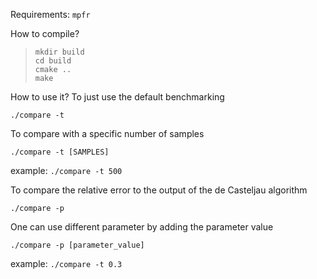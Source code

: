 Requirements: `mpfr`

How to compile?
> ```
> mkdir build
> cd build
> cmake ..
> make
>```

How to use it?
To just use the default benchmarking

`./compare -t`

To compare with a specific number of samples

`./compare -t [SAMPLES]`

example: `./compare -t 500`

To compare the relative error to the output of the de Casteljau algorithm

`./compare -p`

One can use different parameter by adding the parameter value

`./compare -p [parameter_value]`

example: `./compare -t 0.3`
